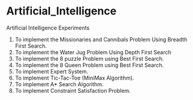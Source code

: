 # Artificial_Intelligence
Artificial Intelligence Experiments
1) To implement the Missionaries and Cannibals Problem Using Breadth First Search.
2) To implement the Water Jug Problem Using Depth First Search
3) To implement the 8 puzzle Problem using Best First Search.
4) To implement the 8 Queen Problem using Best First Search.
5) To implement Expert System.
6) To implement Tic-Tac-Toe (MiniMax Algorithm).
7) To implement A* Search Algorithm.
8) To implement Constraint Satisfaction Problem.
